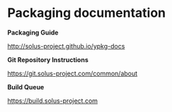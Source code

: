 # Packaging documentation

**Packaging Guide**

http://solus-project.github.io/ypkg-docs

**Git Repository Instructions**

https://git.solus-project.com/common/about

**Build Queue**

https://build.solus-project.com
